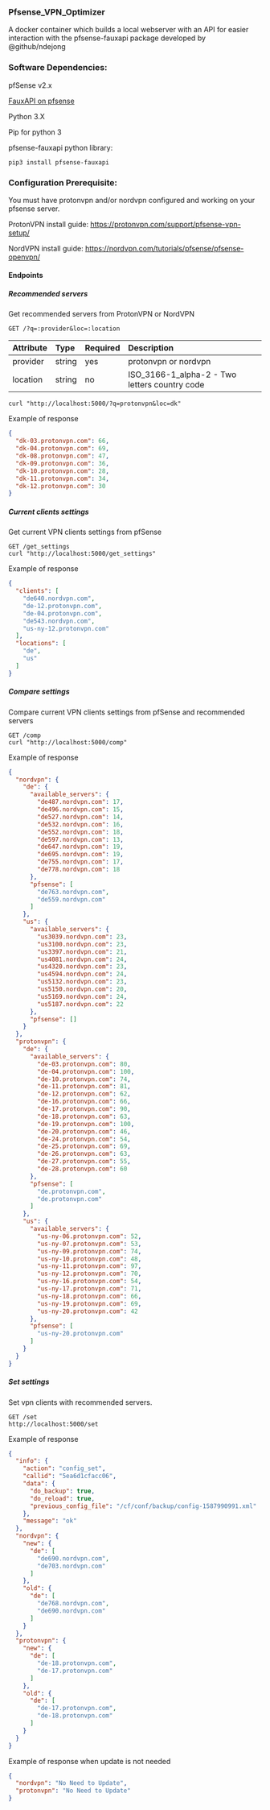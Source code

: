 ### Pfsense_VPN_Optimizer
A docker container which builds a local webserver with an API for easier interaction with the pfsense-fauxapi package developed by @github/ndejong

### Software Dependencies:

pfSense v2.x

[FauxAPI on pfsense](https://github.com/ndejong/pfsense_fauxapi) 

Python 3.X

Pip for python 3

pfsense-fauxapi python library:

    pip3 install pfsense-fauxapi

### Configuration Prerequisite:

You must have protonvpn and/or nordvpn configured and working on your pfsense server.

ProtonVPN install guide: https://protonvpn.com/support/pfsense-vpn-setup/

NordVPN install guide: https://nordvpn.com/tutorials/pfsense/pfsense-openvpn/

#### Endpoints

##### Recommended servers
Get recommended servers from ProtonVPN or NordVPN

    GET /?q=:provider&loc=:location

| Attribute     | Type   | Required | Description                                   |
|:------------- |:-------|:---------|:----------------------------------------------|
| provider      | string | yes      | protonvpn or nordvpn                          |
| location      | string | no       | ISO_3166-1_alpha-2 - Two letters country code |


    curl "http://localhost:5000/?q=protonvpn&loc=dk"

Example of response

```json
{
  "dk-03.protonvpn.com": 66, 
  "dk-04.protonvpn.com": 69, 
  "dk-08.protonvpn.com": 47, 
  "dk-09.protonvpn.com": 36, 
  "dk-10.protonvpn.com": 28, 
  "dk-11.protonvpn.com": 34, 
  "dk-12.protonvpn.com": 30
}
```

##### Current clients settings
Get current VPN clients settings from pfSense
    
    GET /get_settings
    curl "http://localhost:5000/get_settings"

Example of response
```json
{
  "clients": [
    "de640.nordvpn.com", 
    "de-12.protonvpn.com", 
    "de-04.protonvpn.com", 
    "de543.nordvpn.com", 
    "us-ny-12.protonvpn.com"
  ], 
  "locations": [
    "de", 
    "us"
  ]
}
```

##### Compare settings
Compare current VPN clients settings from pfSense and recommended servers 

    GET /comp
    curl "http://localhost:5000/comp"

Example of response
```json
{
  "nordvpn": {
    "de": {
      "available_servers": {
        "de487.nordvpn.com": 17, 
        "de496.nordvpn.com": 15, 
        "de527.nordvpn.com": 14, 
        "de532.nordvpn.com": 16, 
        "de552.nordvpn.com": 18, 
        "de597.nordvpn.com": 13, 
        "de647.nordvpn.com": 19, 
        "de695.nordvpn.com": 19, 
        "de755.nordvpn.com": 17, 
        "de778.nordvpn.com": 18
      }, 
      "pfsense": [
        "de763.nordvpn.com", 
        "de559.nordvpn.com"
      ]
    }, 
    "us": {
      "available_servers": {
        "us3039.nordvpn.com": 23, 
        "us3100.nordvpn.com": 23, 
        "us3397.nordvpn.com": 21, 
        "us4081.nordvpn.com": 24, 
        "us4320.nordvpn.com": 23, 
        "us4594.nordvpn.com": 24, 
        "us5132.nordvpn.com": 23, 
        "us5150.nordvpn.com": 20, 
        "us5169.nordvpn.com": 24, 
        "us5187.nordvpn.com": 22
      }, 
      "pfsense": []
    }
  }, 
  "protonvpn": {
    "de": {
      "available_servers": {
        "de-03.protonvpn.com": 80, 
        "de-04.protonvpn.com": 100, 
        "de-10.protonvpn.com": 74, 
        "de-11.protonvpn.com": 81, 
        "de-12.protonvpn.com": 62, 
        "de-16.protonvpn.com": 66, 
        "de-17.protonvpn.com": 90, 
        "de-18.protonvpn.com": 63, 
        "de-19.protonvpn.com": 100, 
        "de-20.protonvpn.com": 46, 
        "de-24.protonvpn.com": 54, 
        "de-25.protonvpn.com": 69, 
        "de-26.protonvpn.com": 63, 
        "de-27.protonvpn.com": 55, 
        "de-28.protonvpn.com": 60
      }, 
      "pfsense": [
        "de.protonvpn.com", 
        "de.protonvpn.com"
      ]
    },  
    "us": {
      "available_servers": {
        "us-ny-06.protonvpn.com": 52, 
        "us-ny-07.protonvpn.com": 53, 
        "us-ny-09.protonvpn.com": 74, 
        "us-ny-10.protonvpn.com": 48, 
        "us-ny-11.protonvpn.com": 97, 
        "us-ny-12.protonvpn.com": 70, 
        "us-ny-16.protonvpn.com": 54, 
        "us-ny-17.protonvpn.com": 71, 
        "us-ny-18.protonvpn.com": 66, 
        "us-ny-19.protonvpn.com": 69, 
        "us-ny-20.protonvpn.com": 42
      }, 
      "pfsense": [
        "us-ny-20.protonvpn.com"
      ]
    }
  }
}

```
##### Set settings
Set vpn clients with recommended servers.

    GET /set
    http://localhost:5000/set

Example of response
```json
{
  "info": {
    "action": "config_set", 
    "callid": "5ea6d1cfacc06", 
    "data": {
      "do_backup": true, 
      "do_reload": true, 
      "previous_config_file": "/cf/conf/backup/config-1587990991.xml"
    }, 
    "message": "ok"
  }, 
  "nordvpn": {
    "new": {
      "de": [
        "de690.nordvpn.com", 
        "de703.nordvpn.com"
      ]
    }, 
    "old": {
      "de": [
        "de768.nordvpn.com", 
        "de690.nordvpn.com"
      ]
    }
  }, 
  "protonvpn": {
    "new": {
      "de": [
        "de-18.protonvpn.com", 
        "de-17.protonvpn.com"
      ]
    }, 
    "old": {
      "de": [
        "de-17.protonvpn.com", 
        "de-18.protonvpn.com"
      ]
    }
  }
}
``` 
Example of response when update is not needed
```json
{
  "nordvpn": "No Need to Update", 
  "protonvpn": "No Need to Update"
}
```
